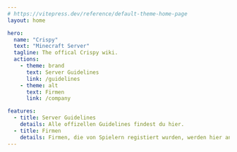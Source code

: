 ```yaml
---
# https://vitepress.dev/reference/default-theme-home-page
layout: home

hero:
  name: "Crispy"
  text: "Minecraft Server"
  tagline: The offical Crispy wiki.
  actions:
    - theme: brand
      text: Server Guidelines
      link: /guidelines
    - theme: alt
      text: Firmen
      link: /company

features:
  - title: Server Guidelines
    details: Alle offizellen Guidelines findest du hier.
  - title: Firmen
    details: Firmen, die von Spielern registiert wurden, werden hier angezeigt.
---
```


